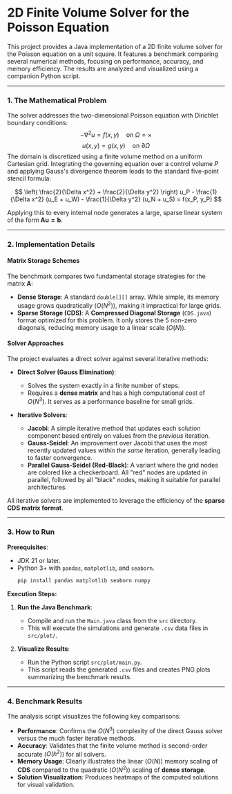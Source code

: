 # 2D Finite Volume Solver for the Poisson Equation

This project provides a Java implementation of a 2D finite volume solver for the Poisson equation on a unit square. It features a benchmark comparing several numerical methods, focusing on performance, accuracy, and memory efficiency. The results are analyzed and visualized using a companion Python script.

---

### 1. The Mathematical Problem

The solver addresses the two-dimensional Poisson equation with Dirichlet boundary conditions:
$$
-\nabla^2 u = f(x, y) \quad \text{on } \Omega = \times
$$
$$
u(x, y) = g(x, y) \quad \text{on } \partial\Omega
$$
The domain is discretized using a finite volume method on a uniform Cartesian grid. Integrating the governing equation over a control volume $P$ and applying Gauss's divergence theorem leads to the standard five-point stencil formula:

$$
\left( \frac{2}{\Delta x^2} + \frac{2}{\Delta y^2} \right) u_P - \frac{1}{\Delta x^2} (u_E + u_W) - \frac{1}{\Delta y^2} (u_N + u_S) = f(x_P, y_P)
$$

Applying this to every internal node generates a large, sparse linear system of the form $\mathbf{Au = b}$.

---

### 2. Implementation Details

#### Matrix Storage Schemes

The benchmark compares two fundamental storage strategies for the matrix $\mathbf{A}$:
*   **Dense Storage**: A standard `double[][]` array. While simple, its memory usage grows quadratically ($O(N^2)$), making it impractical for large grids.
*   **Sparse Storage (CDS)**: A **Compressed Diagonal Storage** (`CDS.java`) format optimized for this problem. It only stores the 5 non-zero diagonals, reducing memory usage to a linear scale ($O(N)$).

#### Solver Approaches

The project evaluates a direct solver against several iterative methods:

*   **Direct Solver (Gauss Elimination)**:
    *   Solves the system exactly in a finite number of steps.
    *   Requires a **dense matrix** and has a high computational cost of $O(N^3)$. It serves as a performance baseline for small grids.

*   **Iterative Solvers**:
    *   **Jacobi**: A simple iterative method that updates each solution component based entirely on values from the *previous* iteration.
    *   **Gauss-Seidel**: An improvement over Jacobi that uses the most recently updated values *within the same* iteration, generally leading to faster convergence.
    *   **Parallel Gauss-Seidel (Red-Black)**: A variant where the grid nodes are colored like a checkerboard. All "red" nodes are updated in parallel, followed by all "black" nodes, making it suitable for parallel architectures.

All iterative solvers are implemented to leverage the efficiency of the **sparse CDS matrix format**.

---

### 3. How to Run

**Prerequisites**:
-   JDK 21 or later.
-   Python 3+ with `pandas`, `matplotlib`, and `seaborn`.
    ```bash
    pip install pandas matplotlib seaborn numpy
    ```

**Execution Steps:**

1.  **Run the Java Benchmark**:
    -   Compile and run the `Main.java` class from the `src` directory.
    -   This will execute the simulations and generate `.csv` data files in `src/plot/`.

2.  **Visualize Results**:
    -   Run the Python script `src/plot/main.py`.
    -   This script reads the generated `.csv` files and creates PNG plots summarizing the benchmark results.

---

### 4. Benchmark Results

The analysis script visualizes the following key comparisons:

-   **Performance**: Confirms the $O(N^3)$ complexity of the direct Gauss solver versus the much faster iterative methods.
-   **Accuracy**: Validates that the finite volume method is second-order accurate ($O(h^2)$) for all solvers.
-   **Memory Usage**: Clearly illustrates the linear ($O(N)$) memory scaling of **CDS** compared to the quadratic ($O(N^2)$) scaling of **dense storage**.
-   **Solution Visualization**: Produces heatmaps of the computed solutions for visual validation.